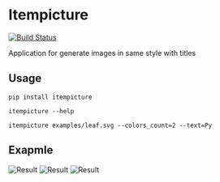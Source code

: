 # Itempicture

[![Build Status](https://travis-ci.org/machineandme/itempicture.svg?branch=master)](https://travis-ci.org/machineandme/itempicture)

Application for generate images in same style with titles

## Usage

`pip install itempicture`

`itempicture --help`

`itempicture examples/leaf.svg --colors_count=2 --text=Py`

## Exapmle
![Result](https://github.com/machineandme/itempicture/raw/master/examples/demo_png/r1.png)
![Result](https://github.com/machineandme/itempicture/raw/master/examples/demo_png/r2.png)
![Result](https://github.com/machineandme/itempicture/raw/master/examples/demo_png/r3.png)
